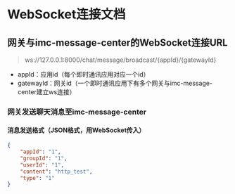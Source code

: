 # WebSocket连接文档

## 网关与imc-message-center的WebSocket连接URL
> ws://127.0.0.1:8000/chat/message/broadcast/{appId}/{gatewayId}

* appId：应用id（每个即时通讯应用对应一个id）
* gatewayId：网关id（一个即时通讯应用下有多个网关与imc-message-center建立ws连接）

### 网关发送聊天消息至imc-message-center
#### 消息发送格式（JSON格式，用WebSocket传入）
```json
{
	"appId": "1",
	"groupId": "1",
	"userId": "1",
	"content": "http_test",
	"type": "1"
}
```